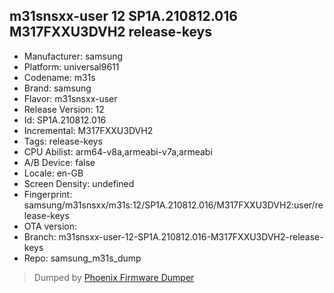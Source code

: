 ## m31snsxx-user 12 SP1A.210812.016 M317FXXU3DVH2 release-keys
- Manufacturer: samsung
- Platform: universal9611
- Codename: m31s
- Brand: samsung
- Flavor: m31snsxx-user
- Release Version: 12
- Id: SP1A.210812.016
- Incremental: M317FXXU3DVH2
- Tags: release-keys
- CPU Abilist: arm64-v8a,armeabi-v7a,armeabi
- A/B Device: false
- Locale: en-GB
- Screen Density: undefined
- Fingerprint: samsung/m31snsxx/m31s:12/SP1A.210812.016/M317FXXU3DVH2:user/release-keys
- OTA version: 
- Branch: m31snsxx-user-12-SP1A.210812.016-M317FXXU3DVH2-release-keys
- Repo: samsung_m31s_dump


>Dumped by [Phoenix Firmware Dumper](https://github.com/DroidDumps/phoenix_firmware_dumper)
